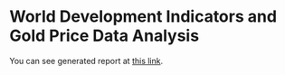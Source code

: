 # World Development Indicators and Gold Price Data Analysis 
You can see generated report at [this link](https://a-glapinski.github.io/world-bank-data-analysis/).
